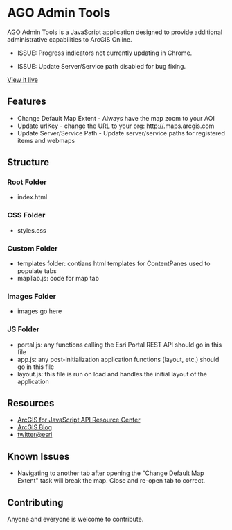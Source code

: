 # AGO Admin Tools

AGO Admin Tools is a JavaScript application designed to provide additional administrative capabilities to ArcGIS Online.

* ISSUE: Progress indicators not currently updating in Chrome.

* ISSUE: Update Server/Service path disabled for bug fixing.

[View it live](http://pholleran.github.com/agoAdminTools/index.html)

## Features

* Change Default Map Extent - Always have the map zoom to your AOI
* Update urlKey - change the URL to your org: http://<urlKey>.maps.arcgis.com
* Update Server/Service Path - Update server/service paths for registered items and webmaps

## Structure

### Root Folder
* index.html

### CSS Folder
* styles.css

### Custom Folder
* templates folder: contians html templates for ContentPanes used to populate tabs
* mapTab.js: code for map tab

### Images Folder
* images go here

### JS Folder
* portal.js: any functions calling the Esri Portal REST API should go in this file
* app.js: any post-initialization application functions (layout, etc,) should go in this file
* layout.js: this file is run on load and handles the initial layout of the application

## Resources

* [ArcGIS for JavaScript API Resource Center](http://help.arcgis.com/en/webapi/javascript/arcgis/index.html)
* [ArcGIS Blog](http://blogs.esri.com/esri/arcgis/)
* [twitter@esri](http://twitter.com/esri)

## Known Issues

* Navigating to another tab after opening the "Change Default Map Extent" task will break the map.  Close and re-open tab to correct.

## Contributing

Anyone and everyone is welcome to contribute.
